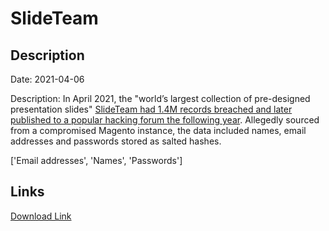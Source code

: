 # SlideTeam

## Description

Date: 2021-04-06

Description:
In April 2021, the &quot;world’s largest collection of pre-designed presentation slides&quot; <a href="https://news.kaduu.ch/2022/08/25/worlds-largest-supplier-of-powerpoint-content-hacked/" target="_blank" rel="noopener">SlideTeam had 1.4M records breached and later published to a popular hacking forum the following year</a>. Allegedly sourced from a compromised Magento instance, the data included names, email addresses and passwords stored as salted hashes.


['Email addresses', 'Names', 'Passwords']

## Links

[Download Link](https://link-to.net/1229997/803.5592054755216/dynamic/?r=c2xpZGV0ZWFtLm5ldA==)